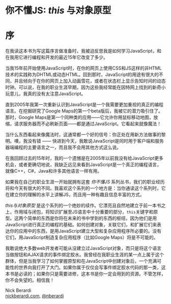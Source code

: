 # 你不懂JS: *this* 与对象原型
# 序

在我读这本书为写这篇序言做准备时，我被迫反思我是如何学习JavaScript，和在我用它进行编程和开发的最近15年它改变了多少。

当我15年前开始使用JavaScript时，在你的网页上使用CSS和JS这样的非HTML技术的实践称为DHTML或动态HTML。回到那时，JavaScript的用途有很大的不同，并且倾向于在你的网页上加入动画雪花，或者在状态栏上显示告知时间的动态时钟。可以说，在我的职业生涯早期，因为这些我经常能在因特网上找到的新奇小玩意儿，我真的没有太注意JavaScript。

直到2005年我第一次重新认识到JavaScript是一个我需要更加重视的真正的编程语言。在挖掘研究了Google Maps的第一个beta版后，我被它的潜力吸引住了。那时，Google Maps是第一个同种类的应用——它允许你用鼠标移动地图，放缩，请求服务器而不必刷新页面——都是通过JavaScript。它看起来就像魔法！

当什么东西看起来像魔法时，这通常都一个好的信号：你正处在用新方法做事的黎明。噢，我没有错 —— 快进到今天，我敢说JavaScript是同时用于客户端和服务器端编程的主要语言之一，而且我不会用其他方式这么说。

在我回顾过去的15年时，我的一个遗憾是在2005年以前我没有给JavaScript更多机会，或者更确切地说，我缺乏远见来看到JavaScript是一个真正的编程语言，就像C++，C#，Java和许多其他语言一样有用。

如果我在自己的职业生涯一开始就拥有这套 *你不懂JS* 系列丛书，我们的职业经历将和今天有很大的不同。我喜欢这个系列的一个地方是：当你通读这个系列时，它在建立你的理解的水平上讲解JS，而且用一种有趣且信息丰富的方式。

*this与对象原型* 是这个系列的一个绝妙的续作。它漂亮且自然地建立于前一本书之上，作用域与闭包，将知识扩展至JS语言中十分重要的部分，`this`关键字和原型。这两个简单的东西是你将在未来的书中学到的东西的枢纽，因为他们是用JavaScript进行真正的编程的基础。如何创建对象，关联它们，和扩展它们来表达你的应用中的东西，是用JavaScript建立大型和复杂应用程序所必要的。没有它们，用JavaScript制造复杂应用程序（比如Google Maps）将是不可能的。

我敢说绝大多数web开发者可能从没建立过JavaScript对象，而只是将这个语言当做按钮和AJAX请求的事件绑定胶水。我曾经在我职业生涯的某一点上属于这个群体，但是当我学习了如何掌握原型和在JavaScript中创建对象后，一个充满可能性的世界向我打开了大门。如果你属于仅仅会写事件绑定胶水代码的那一类，这本书是必读的；如果你只是需要进修，这本书是你一定会用到的资源。不管怎样，你不会失望的。相信我！

Nick Berardi<br>
[nickberardi.com](http://nickberardi.com), [@nberardi](http://twitter.com/nberardi)
